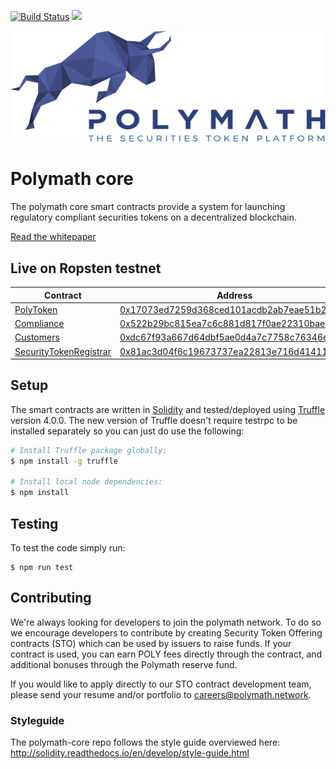 [![Build Status](https://travis-ci.com/PolymathNetwork/polymath-core.svg?token=Urvmqzpy4pAxp6EpzZd6&branch=master)](https://travis-ci.com/PolymathNetwork/polymath-core)
<a href="https://t.me/polymathnetwork"><img src="https://img.shields.io/badge/50k+-telegram-blue.svg" target="_blank"></a>

<!--img src="https://img.shields.io/badge/bounties-1,000,000-green.svg" href="/issues-->

![Polymath](Polymath.png)

# Polymath core

The polymath core smart contracts provide a system for launching regulatory
compliant securities tokens on a decentralized blockchain.

[Read the whitepaper](whitepaper.pdf)

## Live on Ropsten testnet

| Contract                                                         | Address                                                                                                                       |
| ---------------------------------------------------------------- | ----------------------------------------------------------------------------------------------------------------------------- |
| [PolyToken](./contracts/PolyToken.sol)                           | [0x17073ed7259d368ced101acdb2ab7eae51b26041](https://ropsten.etherscan.io/address/0x17073ed7259d368ced101acdb2ab7eae51b26041) |
| [Compliance](./contracts/Compliance.sol)                         | [0x522b29bc815ea7c6c881d817f0ae22310bae33e1](https://ropsten.etherscan.io/address/0x522b29bc815ea7c6c881d817f0ae22310bae33e1) |
| [Customers](./contracts/Customers.sol)                           | [0xdc67f93a667d64dbf5ae0d4a7c7758c76346e572](https://ropsten.etherscan.io/address/0xdc67f93a667d64dbf5ae0d4a7c7758c76346e572) |
| [SecurityTokenRegistrar](./contracts/SecurityTokenRegistrar.sol) | [0x81ac3d04f6c19673737ea22813e716d41411678e](https://ropsten.etherscan.io/address/0x81ac3d04f6c19673737ea22813e716d41411678e) |

## Setup

The smart contracts are written in [Solidity][solidity] and tested/deployed
using [Truffle][truffle] version 4.0.0. The new version of Truffle doesn't
require testrpc to be installed separately so you can just do use the following:

```bash
# Install Truffle package globally:
$ npm install -g truffle

# Install local node dependencies:
$ npm install
```

## Testing

To test the code simply run:

```
$ npm run test
```

## Contributing

We're always looking for developers to join the polymath network. To do so we
encourage developers to contribute by creating Security Token Offering contracts
(STO) which can be used by issuers to raise funds. If your contract is used, you
can earn POLY fees directly through the contract, and additional bonuses through
the Polymath reserve fund.

If you would like to apply directly to our STO contract development team, please
send your resume and/or portfolio to careers@polymath.network.

### Styleguide

The polymath-core repo follows the style guide overviewed here:
http://solidity.readthedocs.io/en/develop/style-guide.html

[polymath]: https://polymath.network
[ethereum]: https://www.ethereum.org/
[solidity]: https://solidity.readthedocs.io/en/develop/
[truffle]: http://truffleframework.com/
[testrpc]: https://github.com/ethereumjs/testrpc
